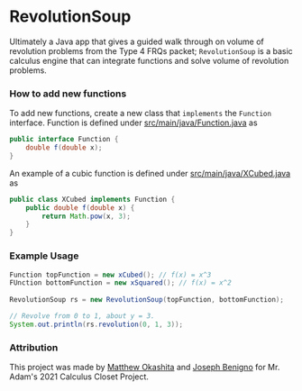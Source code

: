 # RevolutionSoup
Ultimately a Java app that gives a guided walk through on volume of revolution problems
from the Type 4 FRQs packet; `RevolutionSoup` is a basic calculus engine that can integrate functions and solve
volume of revolution problems.

### How to add new functions
To add new functions, create a new class that `implements` the `Function` interface.
Function is defined under 
[src/main/java/Function.java][function] as
```java
public interface Function {
    double f(double x);
}
```
An example of a cubic function is defined under 
[src/main/java/XCubed.java][cubed] as
```java
public class XCubed implements Function {
    public double f(double x) {
        return Math.pow(x, 3);
    }
}
```

### Example Usage
```java
Function topFunction = new xCubed(); // f(x) = x^3
FUnction bottomFunction = new xSquared(); // f(x) = x^2
        
RevolutionSoup rs = new RevolutionSoup(topFunction, bottomFunction);

// Revolve from 0 to 1, about y = 3.
System.out.println(rs.revolution(0, 1, 3));
```

### Attribution
This project was made by [Matthew Okashita][soupyzinc] and [Joseph Benigno][jojongx] for 
Mr. Adam's 2021 Calculus Closet Project.


[function]: https://github.com/SoupyzInc/RevolutionSoup/blob/main/src/main/java/Function.java
[cubed]: https://github.com/SoupyzInc/RevolutionSoup/blob/main/src/main/java/XCubed.java
[soupyzinc]: https://github.com/SoupyzInc
[jojongx]: https://github.com/jojongx